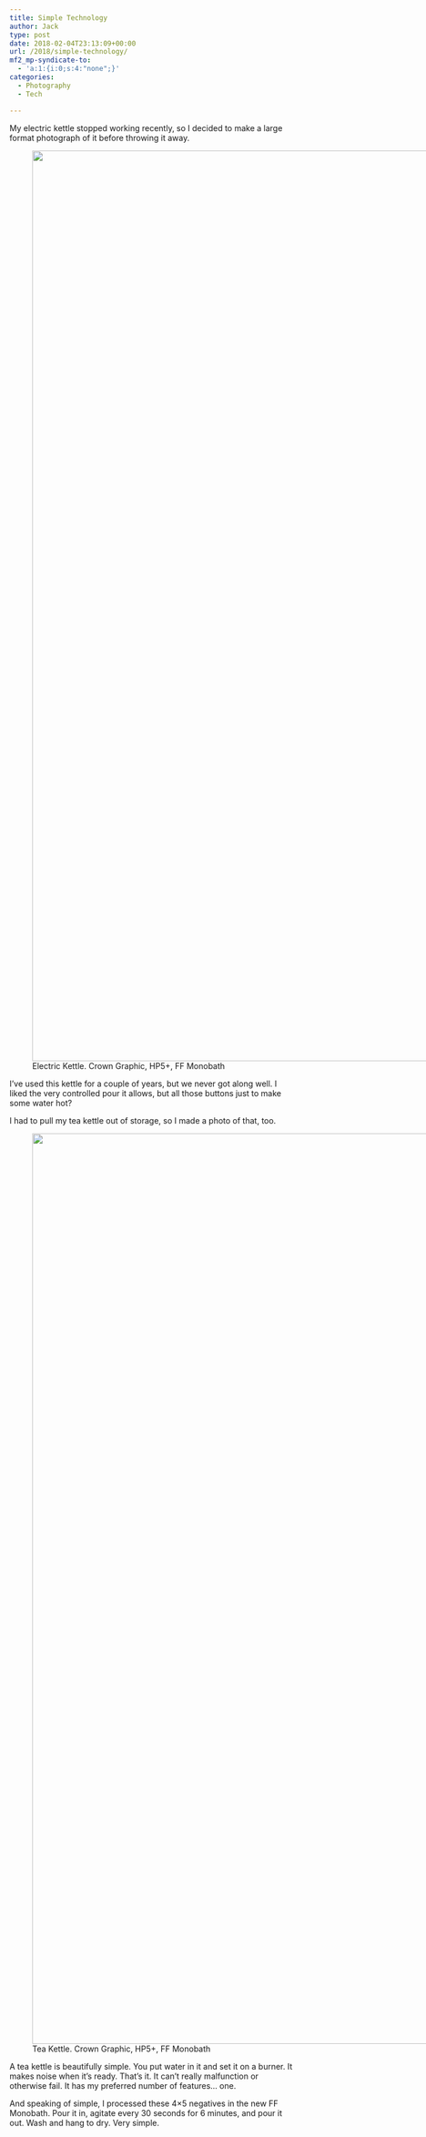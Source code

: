 ```yaml
---
title: Simple Technology
author: Jack
type: post
date: 2018-02-04T23:13:09+00:00
url: /2018/simple-technology/
mf2_mp-syndicate-to:
  - 'a:1:{i:0;s:4:"none";}'
categories:
  - Photography
  - Tech

---
```

My electric kettle stopped working recently, so I decided to make a large format photograph of it before throwing it away.

<figure id="attachment_954" style="width: 1380px" class="wp-caption alignnone"><img class="size-full wp-image-954" src="https://jack.baty.net/wp-content/uploads/2018/02/201802Sunday_Scan1-edit.jpg" alt="" width="1380" height="1600" srcset="https://jack.baty.net/wp-content/uploads/2018/02/201802Sunday_Scan1-edit.jpg 1380w, https://jack.baty.net/wp-content/uploads/2018/02/201802Sunday_Scan1-edit-259x300.jpg 259w, https://jack.baty.net/wp-content/uploads/2018/02/201802Sunday_Scan1-edit-768x890.jpg 768w, https://jack.baty.net/wp-content/uploads/2018/02/201802Sunday_Scan1-edit-883x1024.jpg 883w, https://jack.baty.net/wp-content/uploads/2018/02/201802Sunday_Scan1-edit-750x870.jpg 750w" sizes="(max-width: 1380px) 100vw, 1380px" /><figcaption class="wp-caption-text">Electric Kettle. Crown Graphic, HP5+, FF Monobath</figcaption></figure>

I&#8217;ve used this kettle for a couple of years, but we never got along well. I liked the very controlled pour it allows, but all those buttons just to make some water hot?

I had to pull my tea kettle out of storage, so I made a photo of that, too.

<figure id="attachment_955" style="width: 1280px" class="wp-caption alignnone"><img class="size-full wp-image-955" src="https://jack.baty.net/wp-content/uploads/2018/02/201802Sunday_Scan-edit.jpg" alt="" width="1280" height="1600" srcset="https://jack.baty.net/wp-content/uploads/2018/02/201802Sunday_Scan-edit.jpg 1280w, https://jack.baty.net/wp-content/uploads/2018/02/201802Sunday_Scan-edit-240x300.jpg 240w, https://jack.baty.net/wp-content/uploads/2018/02/201802Sunday_Scan-edit-768x960.jpg 768w, https://jack.baty.net/wp-content/uploads/2018/02/201802Sunday_Scan-edit-819x1024.jpg 819w, https://jack.baty.net/wp-content/uploads/2018/02/201802Sunday_Scan-edit-750x938.jpg 750w" sizes="(max-width: 1280px) 100vw, 1280px" /><figcaption class="wp-caption-text">Tea Kettle. Crown Graphic, HP5+, FF Monobath</figcaption></figure>

A tea kettle is beautifully simple. You put water in it and set it on a burner. It makes noise when it&#8217;s ready. That&#8217;s it. It can&#8217;t really malfunction or otherwise fail. It has my preferred number of features&#8230; one.

And speaking of simple, I processed these 4&#215;5 negatives in the new FF Monobath. Pour it in, agitate every 30 seconds for 6 minutes, and pour it out. Wash and hang to dry. Very simple.

&nbsp;